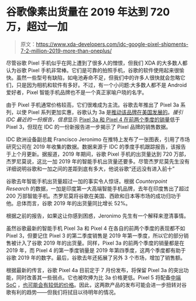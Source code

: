 # 谷歌像素出货量在 2019 年达到 720 万，超过一加

> 原文：<https://www.xda-developers.com/idc-google-pixel-shipments-7-2-million-2019-more-than-oneplus/>

尽管谷歌 Pixel 手机似乎在网上遭到了很多人的憎恨，但我们 XDA 的大多数人都认为谷歌 Pixel 手机非常棒。它们是可靠的拍照手机，谷歌的软件使用起来很愉快。虽然一些型号有缺陷，如电池寿命不足，但我们中的许多人很快就会忽略它们，只是因为相机和软件有多好。不过，有一个小问题:大多数人都不是 Android 爱好者，Pixel 智能手机品牌也不是一个真正家喻户晓的名字。

由于 Pixel 手机通常价格较高，它们很难成为主流。谷歌去年推出了 Pixel 3a 系列，以使 Pixel 系列更加实惠，谷歌认为 3a 是[推动该品牌在美国发展的](https://www.xda-developers.com/google-pixel-3a-oneplus-7-pro-us-sales/)。*援引 IDC 最近的一份报告，信息*显示 [Pixel 3a 和 Pixel 4 在前两个季度的销量](https://www.xda-developers.com/google-pixel-4a-smartphone-business/)低于 Pixel 3，但现在 IDC 的一份新报告进一步揭示了 Pixel 品牌的销售数据。

IDC 欧洲设备副总裁 Francisco Jeronimo 在推特上发布了一张图表，引用了市场研究公司在 2019 年收集的数据。数据来源于 IDC 的季度手机跟踪报告，该报告于上个月更新。据报道，2019 年期间，谷歌 Pixel 手机的出货量达到 720 万部，杰罗尼莫说，这比一加 2019 年的智能手机出货量还要多。尽管杰罗尼莫先生没有详细说明谷歌和一加之间的差距到底有多大，他说谷歌“还远没有进入前十”

谷歌去年智能手机出货量超过一加的事实令人惊讶。根据 *Counterpoint Research* 的数据，一加是印度第一大高端智能手机品牌，去年在印度售出了超过 200 万部智能手机。杰罗尼莫将谷歌在美国、西欧和日本等市场的成功归功于他。总体而言，谷歌 2019 年的出货量同比增长 52%。

根据之前的报告，如果这让你感到困惑，Jeronimo 先生有一个解释来澄清事情。

虽然谷歌最新的智能手机 Pixel 3a 和 Pixel 4 在各自的前两个季度的表现都不如 Pixel 3，但要记住 Pixel 3 的第二季度销售是 2019 年第一季度，所以它的部分销售被计入了谷歌 2019 年的出货量。同样，Pixel 3a 的前两个季度的销量都是在 2019 年，而 Pixel 4 的第一季度销量是 2019 年第四季度，这两个季度都有助于谷歌 2019 年的数字。最后，谷歌去年还拓展了另外 3 个市场，增加了销售额。

根据最新的传言，谷歌 Pixel 4a 目前定于 7 月份发布，将保留 Pixel 3a 的突出功能，同时改善其一些弱点。它也被吹捧为比 3a 价格更低。Pixel 5 将配备[中端 SoC](https://www.xda-developers.com/google-pixel-5-snapdragon-765/) ，[也可能会有较低的价格](https://www.xda-developers.com/google-pixel-4a-pixel-5-prices-survery/)。因此，这两款产品的发布可能会进一步扭转对谷歌有利的趋势——但我们将拭目以待明年的情况。